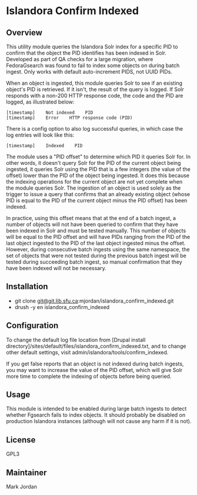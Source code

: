 # Islandora Confirm Indexed

## Overview

This utility module queries the Islandora Solr index for a specific PID to confirm that the object the PID identifies has been indexed in Solr. Developed as part of QA checks for a large migration, where FedoraGsearch was found to fail to index some objects on during batch ingest. Only works with default auto-increment PIDS, not UUID PIDs.

When an object is ingested, this module queries Solr to see if an existing object's PID is retrieved. If it isn't, the result of the query is logged. If Solr responds with a non-200 HTTP response code, the code and the PID are logged, as illustrated below:

```
[timestamp]    Not indexed    PID
[timestamp]    Error    HTTP response code (PID)
```
There is a config option to also log successful queries, in which case the log entries will look like this:

```
[timestamp]    Indexed    PID
```

The module uses a "PID offset" to determine which PID it queries Solr for. In other words, it doesn't query Solr for the PID of the current object being ingested, it queries Solr using the PID that is a few integers (the value of the offset) lower than the PID of the object being ingested. It does this because the indexing operations for the current object are not yet complete when the module queries Solr. The ingestion of an object is used solely as the trigger to issue a query that confirms that an already existing object (whose PID is equal to the PID of the current object minus the PID offset) has been indexed.

In practice, using this offset means that at the end of a batch ingest, a number of objects will not have been queried to confirm that they have been indexed in Solr and must be tested manually. This number of objects will be equal to the PID offset and will have PIDs ranging from the PID of the last object ingested to the PID of the last object ingested minus the offset. However, during consecutive batch ingests using the same namespace, the set of objects that were not tested during the previous batch ingest will be tested during succeeding batch ingest, so manual confirmation that they have been indexed will not be necessary.

## Installation

* git clone git@git.lib.sfu.ca:mjordan/islandora_confirm_indexed.git
* drush -y en islandora_confirm_indexed

## Configuration

To change the default log file location from [Drupal install directory]/sites/default/files/islandora_confirm_indexed.txt, and to change other default settings, visit admin/islandora/tools/confirm_indexed.

If you get false reports that an object is not indexed during batch ingests, you may want to increase the value of the PID offset, which will give Solr more time to complete the indexing of objects before being queried.

## Usage

This module is intended to be enabled during large batch ingests to detect whether Fgsearch fails to index objects. It should probably be disabled on production Islandora instances (although will not cause any harm if it is not).

## License

GPL3

## Maintainer

Mark Jordan

